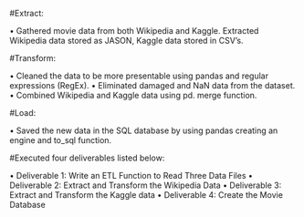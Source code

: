 
#Extract:

•	Gathered movie data from both Wikipedia and Kaggle. Extracted Wikipedia data stored as JASON, Kaggle data stored in CSV’s.

#Transform:

•	Cleaned the data to be more presentable using pandas and regular expressions (RegEx).
•	Eliminated damaged and NaN data from the dataset.
•	Combined Wikipedia and Kaggle data using pd. merge function.

#Load:

•	Saved the new data in the SQL database by using pandas creating an engine and to_sql function.

#Executed four deliverables listed below:

•	Deliverable 1: Write an ETL Function to Read Three Data Files
•	Deliverable 2: Extract and Transform the Wikipedia Data
•	Deliverable 3: Extract and Transform the Kaggle data
•	Deliverable 4: Create the Movie Database
